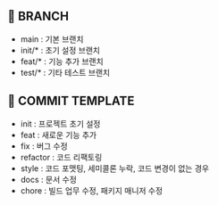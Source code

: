 ## 🌲 BRANCH

- main : 기본 브랜치
- init/\* : 초기 설정 브랜치
- feat/\* : 기능 추가 브랜치
- test/\* : 기타 테스트 브랜치

## 📜 COMMIT TEMPLATE

- init : 프로젝트 초기 설정
- feat : 새로운 기능 추가
- fix : 버그 수정
- refactor : 코드 리팩토링
- style : 코드 포맷팅, 세미콜론 누락, 코드 변경이 없는 경우
- docs : 문서 수정
- chore : 빌드 업무 수정, 패키지 매니저 수정
